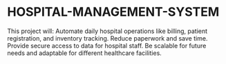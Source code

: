 # HOSPITAL-MANAGEMENT-SYSTEM
This project will:  Automate daily hospital operations like billing, patient registration, and inventory tracking. Reduce paperwork and save time. Provide secure access to data for hospital staff. Be scalable for future needs and adaptable for different healthcare facilities.
